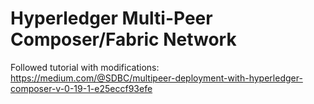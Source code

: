 # Hyperledger Multi-Peer Composer/Fabric Network


Followed tutorial with modifications: https://medium.com/@SDBC/multipeer-deployment-with-hyperledger-composer-v-0-19-1-e25eccf93efe
